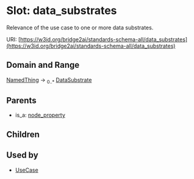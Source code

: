 
# Slot: data_substrates


Relevance of the use case to one or more data substrates.

URI: [https://w3id.org/bridge2ai/standards-schema-all/data_substrates](https://w3id.org/bridge2ai/standards-schema-all/data_substrates)


## Domain and Range

[NamedThing](NamedThing.md) &#8594;  <sub>0..\*</sub> [DataSubstrate](DataSubstrate.md)

## Parents

 *  is_a: [node_property](node_property.md)

## Children


## Used by

 * [UseCase](UseCase.md)
